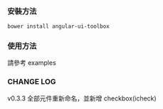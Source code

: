 ### 安裝方法
```sh
bower install angular-ui-toolbox
```

### 使用方法
請參考 examples

### CHANGE LOG
v0.3.3 全部元件重新命名，並新增 checkbox(icheck)
